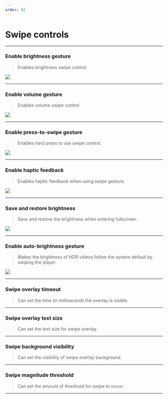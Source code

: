 ```yaml
---
order: 92
---
```

# Swipe controls
---
### Enable brightness gesture
> Enables brightness swipe control.

![](/assets/ytrv/swipte-controls/..............)

---
### Enable volume gesture
> Enables volume swipe control.

![](/assets/ytrv/swipte-controls/..............)

---
### Enable press-to-swipe gesture
> Enables hard press to use swipe control.

![](/assets/ytrv/swipte-controls/..............)

---
### Enable haptic feedback
> Enables haptic feedback when using swipe gesture.

![](/assets/ytrv/swipte-controls/..............)

---
### Save and restore brightness
> Save and restore the brightness when entering fullscreen.

![](/assets/ytrv/swipte-controls/..............)

---
### Enable auto-brightness gesture
> Makes the brightness of HDR videos follow the system default by swiping the player.

![](/assets/ytrv/swipte-controls/..............)

---
### Swipe overlay timeout
> Can set the time (in millisecond) the overlay is visible.
---
### Swipe overlay text size
> Can set the text size for swipe overlay.
---
### Swipe background visibility
> Can set the visibility of swipe overlay background.
---
### Swipe magnitude threshold
> Can set the amount of threshold for swipe to occur.
---